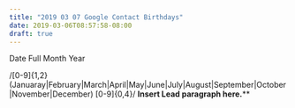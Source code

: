 ```yaml
---
title: "2019 03 07 Google Contact Birthdays"
date: 2019-03-06T08:57:58-08:00
draft: true
---
```


Date Full Month Year

/[0-9]{1,2} (Januaray|February|March|April|May|June|July|August|September|October|November|December) [0-9]{0,4}/
**Insert Lead paragraph here.****
